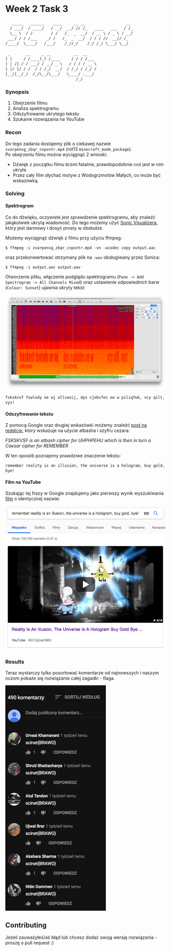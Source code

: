 # Week 2 Task 3

```ascii
   _____   ______    ____     __ __                  __
  / ___/  / ____/   /  _/  __/ // /_   ____   ___   / /_
  \__ \  / /        / /   /_  _  __/  / __ \ / _ \ / __/
 ___/ / / /___    _/ /   /_  _  __/  / / / //  __// /_
/____/  \____/   /___/    /_//_/    /_/ /_/ \___/ \__/

 _       __     _ __          __  __
| |     / /____(_) /____     / / / /___
| | /| / / ___/ / __/ _ \   / / / / __ \
| |/ |/ / /  / / /_/  __/  / /_/ / /_/ /
|__/|__/_/  /_/\__/\___/   \____/ .___/
                               /_/
```

### **Synopsis**

1. Obejrzenie filmu
2. Analiza spektrogramu
3. Odszyfrowanie ukrytego tekstu
4. Szukanie rozwiązania na YouTube

### **Recon**

Do tego zadania dostajemy plik o ciekawej nazwie `zvarpensg_zbqr_cnpxntr.mp4` (rot13 `minecraft_mode_package`).  
Po obejrzeniu filmu można wyciągnąć 2 wnioski:
- Dźwięk z początku filmu brzmi fatalnie, prawdopodobnie coś jest w nim ukryte
- Przez cały film słychać motyw z Wodogrzmotów Małych, co może być wskazówką.

### **Solving**

#### Spektrogram

Co do dźwięku, oczywiste jest sprawdzenie spektrogramu, aby znaleźć jakąkolwiek ukrytą wiadomość. Do tego możemy użyć [Sonic Visualizera](https://www.sonicvisualiser.org/), który jest darmowy i dosyć prosty w obsłudze.

Możemy wyciągnąć dźwięk z filmu przy użyciu ffmpeg:
```
$ ffmpeg -i zvarpensg_zbqr_cnpxntr.mp4 -vn -acodec copy output.aac
```
oraz przekonwertować otrzymany plik na `.wav` obsługiwany przez Sonica:
```
$ ffmpeg -i output.aac output.wav
```

Otworzenie pliku, włączenie podglądu spektrogramu (`Pane -> Add Spectrogram -> All Channels Mixed`) oraz ustawienie odpowiednich barw (`Colour: Sunset`) ujawnia ukryty tekst:

![spektrogram](./img/spektrogram.png "spektrogram")

```
fskskvsf fswlody oe wj ollceoij, dps cjobsfes oe w piliqfwk, vcy qilt, vys!
```

#### Odszyfrowanie tekstu

Z pomocą Google oraz drugiej wskazówki możemy znaleźć [post na reddicie](https://www.reddit.com/r/gravityfalls/comments/2whdi6/), który wskazuje na użycie atbasha i szyfru cezara:

*FSKSKVSF is an atbash cipher for UHPHPEHU which is then in turn a Caesar cipher for REMEMBER*

W ten sposób poznajemy prawdziwe znaczenie tekstu:

```
remember reality is an illusion, the universe is a hologram, buy gold, bye!
```

#### Film na YouTube

Szukając tej frazy w Google znajdujemy jako pierwszy wynik wyszukiwania [film](https://www.youtube.com/watch?v=ny59kjNfuZA) o identycznej nazwie:

![google](./img/google.png "google")

### **Results**

Teraz wystarczy tylko posortować komentarze od najnowszych i naszym oczom pokaże się rozwiązanie całej zagadki - flaga.

![youtube](./img/youtube.png "youtube")

## Contributing

Jeżeli zauważyłeś/aś błąd lub chcesz dodać swoją wersję rozwiązania - proszę o pull request :)
